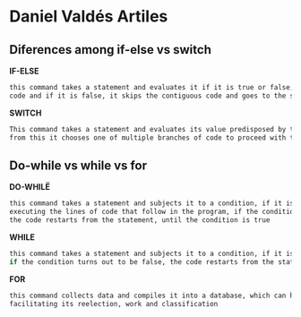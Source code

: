 # Daniel Valdés Artiles 

## Diferences among if-else vs switch 

**IF-ELSE**

```sh 
this command takes a statement and evaluates it if it is true or false, if it is true, it executes the contiguous
code and if it is false, it skips the contiguous code and goes to the second code option
```

**SWITCH**

```sh
This command takes a statement and evaluates its value predisposed by the conditions of the switch,
from this it chooses one of multiple branches of code to proceed with the execution of the same
```

## Do-while vs while vs for 

**DO-WHILË**

```sh
this command takes a statement and subjects it to a condition, if it is true the code follows its linear course
executing the lines of code that follow in the program, if the condition turns out to be false,
the code restarts from the statement, until the condition is true
```

**WHILE**

```sh
this command takes a statement and subjects it to a condition, if it is true the code follows its linear course,
if the condition turns out to be false, the code restarts from the statement, until the condition is true
```
**FOR**

```sh
this command collects data and compiles it into a database, which can handle all the data at the same time,
facilitating its reelection, work and classification
```
